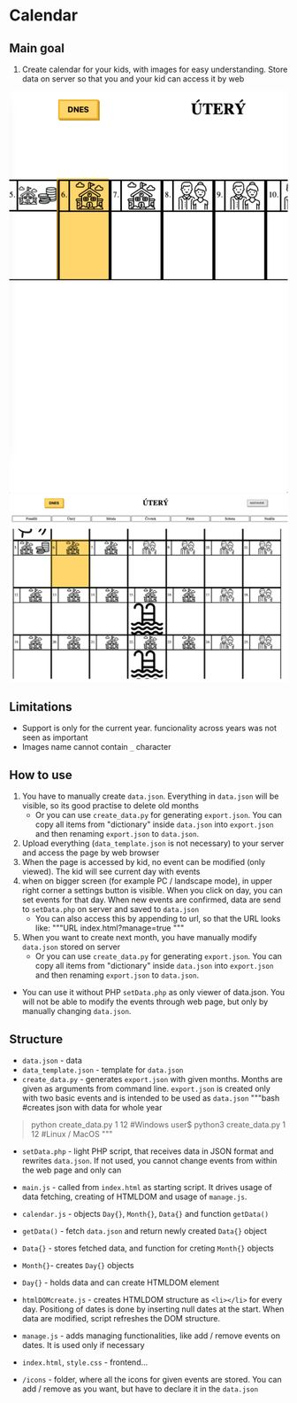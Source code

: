 # Calendar

## Main goal
1. Create calendar for your kids, with images for easy understanding. Store data on server so that you and your kid can access it by web

![screenshot of the page](examples/example_1.png)
![screenshot of the page](examples/example_2.png)

## Limitations
- Support is only for the current year. funcionality across years was not seen as important
- Images name cannot contain `_` character

## How to use
1. You have to manually create `data.json`. Everything in `data.json` will be visible, so its good practise to delete old months
   - Or you can use `create_data.py` for generating `export.json`. You can copy all items from "dictionary" inside `data.json` into `export.json` and then renaming `export.json` to `data.json`.
2. Upload everything (`data_template.json` is not necessary) to your server and access the page by web browser
3. When the page is accessed by kid, no event can be modified (only viewed). The kid will see current day with events
4. when on bigger screen (for example PC / landscape mode), in upper right corner a settings button is visible. When you click on day, you can set events for that day. When new events are confirmed, data are send to `setData.php` on server and saved to `data.json`
   - You can also access this by appending to url, so that the URL looks like:
"""URL
index.html?manage=true
"""
5. When you want to create next month, you have manually modify `data.json` stored on server
   - Or you can use `create_data.py` for generating `export.json`. You can copy all items from "dictionary" inside `data.json` into `export.json` and then renaming `export.json` to `data.json`.

- You can use it without PHP `setData.php` as only viewer of data.json. You will not be able to modify the events through web page, but only by manually changing `data.json`.

## Structure

- `data.json` - data
- `data_template.json` - template for `data.json`
- `create_data.py` - generates `export.json` with given months. Months are given as arguments from command line. `export.json` is created only with two basic events and is intended to be used as `data.json`
"""bash
#creates json with data for whole year
> python create_data.py 1 12 #Windows
user$ python3 create_data.py 1 12 #Linux / MacOS
"""
- `setData.php` - light PHP script, that receives data in JSON format and rewrites `data.json`. If not used, you cannot change events from within the web page and only can 

- `main.js` - called from `index.html` as starting script. It drives usage of data fetching, creating of HTMLDOM and usage of `manage.js`.
- `calendar.js` - objects `Day{}`, `Month{}`, `Data{}` and function `getData()`
 - `getData()` - fetch `data.json` and return newly created `Data{}` object
 - `Data{}` - stores fetched data, and function for creting `Month{}` objects
 - `Month{}`- creates `Day{}` objects
 - `Day{}` - holds data and can create HTMLDOM element
- `htmlDOMcreate.js` - creates HTMLDOM structure as `<li></li>` for every day. Positiong of dates is done by inserting null dates at the start. When data are modified, script refreshes the DOM structure.
- `manage.js` - adds managing functionalities, like add / remove events on dates. It is used only if necessary
- `index.html`, `style.css` - frontend...

- `/icons` - folder, where all the icons for given events are stored. You can add / remove as you want, but have to declare it in the `data.json`